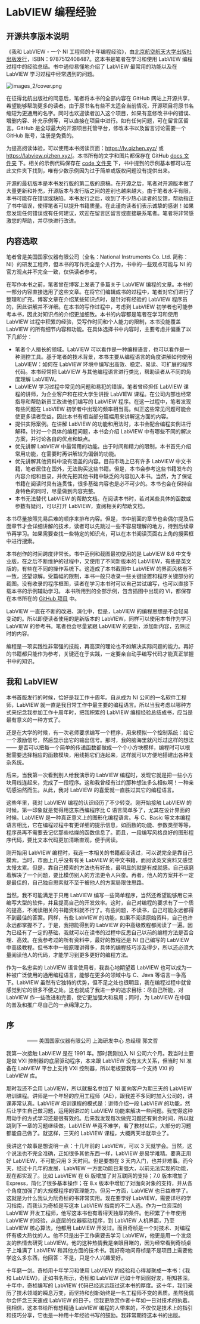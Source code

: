 # LabVIEW 编程经验

## 开源共享版本说明

《我和 LabVIEW - 一个 NI 工程师的十年编程经验》，由[北京航空航天大学出版社出版发行](http://service.buaapress.com.cn/mzs/book/detail/id/2624)，ISBN：9787512408487。这本书是笔者在学习和使用 LabVIEW 编程过程中的经验总结。书中通俗易懂地介绍了 LabVIEW 最常用的功能以及在 LabVIEW 学习过程中经常遇到的问题。

![images_2/cover.png](images_2/cover.png "原书封面")

在征得北航出版社的同意后，笔者将本书的全部内容在 GitHub 网站上开源共享，希望能够帮助更多的读者。由于原书名有些不太适合当前情况，开源项目将原书名缩短为更通用的名字。同时也欢迎读者加入这个项目，如果有意修改书中的错误、增删内容、补充示例等，可以直接在项目中进行。如有任何问题，可在留言区留言。GitHub 是全球最大的开源项目托管平台，修改本书以及留言讨论需要一个 GitHub 账号，注册是免费的。

为提高阅读体验，可以使用本书阅读页面：<https://lv.qizhen.xyz/> 或 <https://labview.qizhen.xyz/>。本书所有的文字和图片都保存在 GitHub [docs 文件夹](https://github.com/ruanqizhen/labview_book/tree/main/docs) 下。相关的示例代码保存在 [code 文件夹](https://github.com/ruanqizhen/labview_book/tree/main/code) 下，书中提到的示例基本都可以在此文件夹下找到，唯有少数示例因为过于简单或版权问题没有提供出来。

开源的最初版本是本书发行版的第二版的原稿。在开源之后，笔者对开源版本做了大量更新和补充，开源版本与发行版之间的差别也越来越大。由于笔者水平有限，本书可能存在错误或缺陷。本书发行之后，收到了不少热心读者的反馈，帮助指正了书中错误，使得笔者可以提升书籍质量。在此谨向读者们表示诚挚的感谢！如果您发现任何错误或有任何建议，欢迎在留言区留言或直接联系笔者。笔者将非常感激您的帮助，并尽快进行改进。


## 内容选取

笔者曾是美国国家仪器有限公司（全名：National Instruments Co. Ltd. 简称：NI）的研发工程师，但本书的写作完全是个人行为，书中的一些观点可能与 NI 的官方观点并不完全一致，仅供读者参考。

在写作本书之前，笔者曾在博客上发表了多篇关于 LabVIEW 编程的文章。本书的一部分内容直接选用了这些文章。在将它们编辑成书的过程中，笔者对它们进行了整理和扩充。博客文章在介绍某些知识点时，是针对有经验的 LabVIEW 程序员的，因此讲解并不详细。在本书的写作过程中，考虑到 LabVIEW 初学者也可能参考本书，因此对知识点的介绍更加细致。本书的内容都是笔者在学习和使用 LabVIEW 过程中积累的经验，受写作时间和个人能力的限制，本书没能覆盖 LabVIEW 的所有细节内容和功能。在具体选择书中内容时，主要考虑并偏重了以下几部分：

* 笔者个人擅长的领域。LabVIEW 可以看作是一种编程语言，也可以看作是一种测控工具。基于笔者的技术背景，本书主要从编程语言的角度讲解如何使用 LabVIEW：如何在 LabVIEW 环境中编写出高效、稳定、易读、可扩展的程序代码。本书经常把 LabVIEW 与其他编程语言进行类比，帮助读者从不同的角度理解 LabVIEW。
* LabVIEW 学习过程中常见的问题和易犯的错误。笔者曾经担任 LabVIEW 课程的讲师，为企业客户和在校大学生讲授 LabVIEW 课程。在公司内部也经常指导和帮助新员工改进他们编写的 LabVIEW 程序。在这一过程中，笔者发现有些问题在 LabVIEW 初学者中出现的频率相当高。纠正这些常见问题可能会使更多读者受益，因此本书有相当部分篇幅用来讲解这方面的内容。
* 提供实际案例。在讲解 LabVIEW 的功能和用法时，本书会配合编程实例进行解释。针对一个具体的编程问题，本书会介绍 LabVIEW 中有哪些不同的解决方案，并讨论各自的优点和缺点。
* 优先讲解 LabVIEW 中最常用的功能。由于时间和精力的限制，本书首先介绍常用功能，在需要时再讲解较为偏僻的功能。
* 优先讲解其他资料中没有涵盖的内容。目前市场上已有许多 LabVIEW 中文书籍，笔者居住在国外，无法购买这些书籍。但是，本书会参考这些书籍发布的内容介绍和目录，并优先把其他书籍中缺乏的内容加入本书。当然，为了保证书籍在阅读时具有连贯性，很多基础内容也是必不可少的。本书也会在保持自身特色的同时，尽量做到内容完整。
* 本书无法替代 LabVIEW 的帮助文档。在阅读本书时，若对某些具体的函数或参数有疑问，可以打开 LabVIEW，查阅相关的帮助文档。

本书尽量按照先易后难的顺序来排布内容。但是，书中前面的章节也会偶尔提及后面章节才会详细讲解的技术，读者可以先跳过一些不容易理解的地方，待到后续章节再学习。如果需要查找一些特定的知识点，可以在本书阅读页面右上角的搜索框中进行搜索。

本书创作的时间跨度非常长。书中范例和截图最初使用的是 LabVIEW 8.6 中文专业版，在之后不断维护的过程中，又使用了不同新版本的 LabVIEW，有些是英文版的，有些在不同的操作系统下。这造成了本书截图中 LabVIEW 的界面风格有不一致，还望谅解。受篇幅的限制，本书一般只收录一些关键设置和程序关键部分的截图。没有收录的程序框图，读者在学习本书时可以自己尝试编写，也可以直接下载本书的示例辅助学习。
本书所用到的全部示例，包含插图中出现的 VI，都保存在本书所在的 [GitHub 项目](https://github.com/ruanqizhen/labview_book/tree/main/code) 中。

LabVIEW 一直在不断的改进、演化中，但是，LabVIEW 的编程思想是不会轻易变动的。所以即便读者使用的是新版本的 LabVIEW，同样可以使用本书作为学习 LabVIEW 的参考书。笔者也会尽量紧跟 LabVIEW 的更新，添加新内容，去除过时的内容。

编程是一项实践性非常强的技能，再高深的理论也不如解决实际问题的能力。再好的书籍都只能作为参考，关键还在于实践，一定要亲自动手编写代码才能真正掌握书中的知识。


## 我和 LabVIEW

本书首版发行的时候，恰好是我工作十周年。自从成为 NI 公司的一名软件工程师，LabVIEW 就一直是我日常工作中最主要的编程语言。所以当我考虑以哪种方式来纪念我参加工作十周年时，把我积累的 LabVIEW 编程经验总结成书，应当是最有意义的一种方式了。

还是在大学的时候，有一次老师要求编写一个程序，用来模拟一个控制系统：给它一个激励信号，然后显示出它的输出信号。那时，我的脑海里就闪烁过这样的想法 —— 是否可以把每一个简单的传递函数都做成一个个小方块模样，编程时可以根据需要选择相应的函数模块，用线把它们连起来，这样就可以方便地搭建出各种复杂系统。

后来，当我第一次看到别人给我演示的 LabVIEW 编程时，发现它就是把一些小方块用线连起来，完成了一段程序。这和我曾经有过的那种想法多么相似啊！一种亲切感油然而生。从此，我对 LabVIEW 的喜爱就一直胜过其它的编程语言。

这些年里，我对 LabVIEW 编程的认识经历了不少转变。刚开始接触 LabVIEW 的时候，第一印象就是觉得用这东西编程序比 C 语言简单多了，尤其在设计界面的时候。LabVIEW 是一种真正意义上的图形化编程语言。与 C、Basic 等文本编程语言相比，它在编程过程中有更详细的提示信息，如函数的功能、参数类型等等，程序员再不需要去记忆那些枯燥的函数信息了。而且，一段编写风格良好的图形程序代码，要比文本代码更加清晰直观，便于阅读。

刚开始用 LabVIEW 编程时，我连一本相关的书籍都没读过，可以说完全是靠自己摸索。当时，市面上几乎没有有关 LabVIEW 的中文书籍，而阅读英文资料又感觉太慢太累。但是，靠自己摸索的方法也有好处，最明显的就是有成就感。自己琢磨着解决了一个问题，要比模仿别人的方法更令人兴奋。再者，他人的方案并不一定是最佳的，自己独自思索就不至于被他人的方案局限住思路。

当然，我不可能满足于只用 LabVIEW 编写一些简单程序，当然还希望能够用它来编写大型的软件，并且提高自己的开发效率。这时，自己对编程的要求有了一个质的提高，不阅读相关的书籍资料就不行了。有些问题，不读书，自己可能永远都得不到最佳的答案。同样，有些 LabVIEW 的功能，如果不阅读原始资料，自己也许永远都掌握不了。于是，我把能得到的 LabVIEW 的中高级教程都阅读了一遍。因为已经有了一定的基础，我就可以在读书的过程中反思自己以前的编程方法是否合理、高效。在我参考过的所有资料中，最好的教程还是 NI 自己编写的 LabVIEW 中高级教程。但书本中一般原理讲得多，具体的编程技巧涉及得少，所以还必须大量阅读他人的代码，才能学习到更多更好的编程方法。

作为一名忠实的 LabVIEW 语言使用者，我衷心地期望着 LabVIEW 也可以成为一种被广泛使用的通用编程语言，能够在更多的领域中与 C、Java 等语言一争高下。LabVIEW 虽然有它独特的优势，但不足之处也很明显，我在编程过程中就曾感觉到它的很多不便之处。这也就成了我进一步的追求目标：尽自己所能，对 LabVIEW 作一些改进和完善，使它更加强大和易用；同时，为 LabVIEW 在中国的普及和推广尽自己的一点绵薄之力。


## 序

　　　　—— 美国国家仪器有限公司 上海研发中心 总经理 郭文哲

我第一次接触 LabVIEW 是在 1991 年。那时我刚加入 NI 公司六个月。我当时主要是做 VXI 控制器的底层驱动程序，本来跟 LabVIEW 没有太大关系，但当时 NI 准备在 LabVIEW 平台上支持 VXI 控制器，所以老板要我写一个支持 VXI 的 LabVIEW 库。

那时我还不会用 LabVIEW，所以就报名参加了 NI 面向客户为期三天的 LabVIEW 培训课程。讲师是一个年轻的应用工程师（AE），跟我差不多同时加入公司的，讲课非常认真。LabVIEW 培训课程的模式是：讲师介绍一段 LabVIEW 的功能，然后让学生自己做习题，运用刚讲过的 LabVIEW 功能来解决一些问题。我觉得这种用动手的方式学习还是很有效的。后来我发现每次做完习题还有剩余时间，所以就跳到下一章的习题继续做。LabVIEW 毕竟不难学，看了教材以后，大部分的习题都能自己做了。就这样，三天的 LabVIEW 课程，大概两天半就毕业了。

我讲这个故事是想说明一点：十几年前的 LabVIEW，可以 3 天就学会。当然，这个说法也不完全准确，正如很多其他东西一样，LabVIEW 是易学难精。要真正用好 LabVIEW，不可能只用 3 天时间。但是要想在 3 天内入门，也并非难事。而今天，经过十几年的发展，LabVIEW 一方面功能日渐强大，以前无法实现的功能，现在都实现了。比如 LabVIEW 在 6i 版增加了对互联网的支持；7.0 版本增加了 Express，简化了很多基本操作；在 8.x 版本中增加了对面向对象的支持，并从各个角度加强了的大规模程序的管理能力。但另一方面，LabVIEW 也日益难学了。这就是为什么我认为阮奇桢的书非常实用。现在要学好 LabVIEW，需要详尽的学习指南，而我认为奇桢是写这本 LabVIEW 指南的不二人选。作为一位资深的 LabVIEW 开发工程师，他写这本书也有着得天独厚的条件。他积累了十年使用 LabVIEW 的经验，从底层的仪器驱动程序，到 LabVIEW 人机界面，乃至 LabVIEW 核心算法，他都用 LabVIEW 开发过。而且奇桢是一个对技术、对编程怀有极大热忱的人。他不只是出于工作需要去学习 LabVIEW，他更是用一个发烧友的热情去研究 LabVIEW。他的这种热情我是亲眼目睹的，因为经常看到奇桢桌子上堆满了 LabVIEW 和其他方面的技术书。我好奇地问奇桢是不是项目上需要他学这么多东西，他回答：不是，只是个人兴趣爱好。

十年磨一剑。奇桢用十年学习和使用 LabVIEW 的经验和心得凝聚成一本书：《我和 LabVIEW》，正如书名所示，奇桢和 LabVIEW 已如十年同窗好友，相知甚深。十年中，奇桢编写的 LabVIEW 代码已经远远超过这本书的厚度。这十年，我们亲历了技术领域的瞬息万变，而坚持和创新始终是一名工程师不变的素质。虽然我偶尔会怀念三天速成 LabVIEW 的日子，但我更欣赏作者十年如一日对技术的执着。我相信，这本书给所有想精通 LabVIEW 编程的人带来的，不仅仅是技术上的指引和技巧分享，它也是一种用十年经验书写的鼓励。我非常期待这本书的出版。
